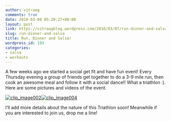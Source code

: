 ```yaml
---
author: vitraag
comments: true
date: 2010-03-08 05:20:27+00:00
layout: post
link: https://vitraagblog.wordpress.com/2010/03/07/run-dinner-and-salsa/
slug: run-dinner-and-salsa
title: Run, Dinner and Salsa!
wordpress_id: 193
categories:
- salsa
- workouts
---
```


A few weeks ago we started a social get fit and have fun event! Every Thursday evening a group of friends get together to do a 3-9 mile run, then cook an awesome meal and follow it with a social dance!! What a triathlon :). Here are some pictures and videos of the event.

[![clip_image002]({{site.images}}/2010/03/clip_image002_thumb.jpg)]({{site.images}}/2010/03/clip_image002.jpg)[![clip_image004]({{site.images}}/2010/03/clip_image004_thumb.jpg)]({{site.images}}/2010/03/clip_image004.jpg)

I’ll add more details about the nature of this Triathlon soon! Meanwhile if you are interested to join us, drop me a line!
